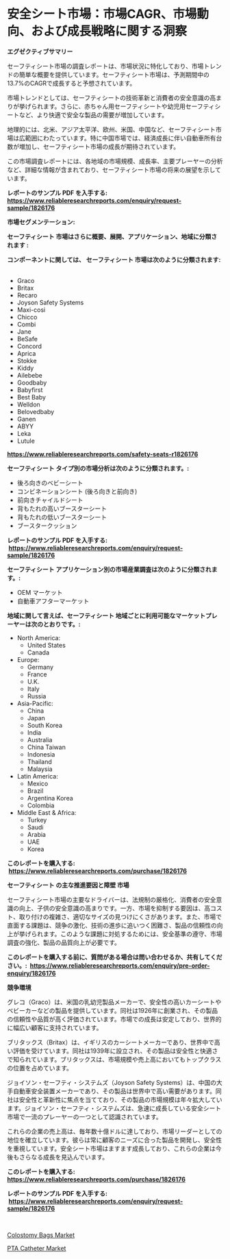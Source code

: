 <p><h1>安全シート市場：市場CAGR、市場動向、および成長戦略に関する洞察</h1></p><p><strong>エグゼクティブサマリー</strong></p>
<p><p>セーフティシート市場の調査レポートは、市場状況に特化しており、市場トレンドの簡単な概要を提供しています。セーフティシート市場は、予測期間中の13.7%のCAGRで成長すると予想されています。</p><p>市場トレンドとしては、セーフティシートの技術革新と消費者の安全意識の高まりが挙げられます。さらに、赤ちゃん用セーフティシートや幼児用セーフティシートなど、より快適で安全な製品の需要が増加しています。</p><p>地理的には、北米、アジア太平洋、欧州、米国、中国など、セーフティシート市場は広範囲にわたっています。特に中国市場では、経済成長に伴い自動車所有台数が増加し、セーフティシート市場の成長が期待されています。</p><p>この市場調査レポートには、各地域の市場規模、成長率、主要プレーヤーの分析など、詳細な情報が含まれており、セーフティシート市場の将来の展望を示しています。</p></p>
<p><strong>レポートのサンプル PDF を入手する: <a href="https://www.reliableresearchreports.com/enquiry/request-sample/1826176">https://www.reliableresearchreports.com/enquiry/request-sample/1826176</a></strong></p>
<p><strong>市場セグメンテーション:</strong></p>
<p><strong> セーフティシート 市場はさらに概要、展開、アプリケーション、地域に分類されます :</strong></p>
<p><strong>コンポーネントに関しては、 セーフティシート 市場は次のように分類されます: &nbsp;</strong></p>
<p><ul><li>Graco</li><li>Britax</li><li>Recaro</li><li>Joyson Safety Systems</li><li>Maxi-cosi</li><li>Chicco</li><li>Combi</li><li>Jane</li><li>BeSafe</li><li>Concord</li><li>Aprica</li><li>Stokke</li><li>Kiddy</li><li>Ailebebe</li><li>Goodbaby</li><li>Babyfirst</li><li>Best Baby</li><li>Welldon</li><li>Belovedbaby</li><li>Ganen</li><li>ABYY</li><li>Leka</li><li>Lutule</li></ul></p>
<p><strong><a href="https://www.reliableresearchreports.com/safety-seats-r1826176">https://www.reliableresearchreports.com/safety-seats-r1826176</a></strong></p>
<p><strong> セーフティシート タイプ別の市場分析は次のように分類されます。:</strong></p>
<p><ul><li>後ろ向きのベビーシート</li><li>コンビネーションシート (後ろ向きと前向き)</li><li>前向きチャイルドシート</li><li>背もたれの高いブースターシート</li><li>背もたれの低いブースターシート</li><li>ブースタークッション</li></ul></p>
<p><strong>レポートのサンプル PDF を入手する: &nbsp;<a href="https://www.reliableresearchreports.com/enquiry/request-sample/1826176">https://www.reliableresearchreports.com/enquiry/request-sample/1826176</a></strong></p>
<p><strong> セーフティシート アプリケーション別の市場産業調査は次のように分類されます。:</strong></p>
<p><ul><li>OEM マーケット</li><li>自動車アフターマーケット</li></ul></p>
<p><strong>地域に関して言えば、セーフティシート 地域ごとに利用可能なマーケットプレーヤーは次のとおりです。:</strong></p>
<p><ul>
    <li>
        North America:
        <ul>
            <li>United States</li>
            <li>Canada</li>
        </ul>
    </li>
    <li>
        Europe:
        <ul>
            <li>Germany</li>
            <li>France</li>
            <li>U.K.</li>
            <li>Italy</li>
            <li>Russia</li>
        </ul>
    </li>
    <li>
        Asia-Pacific:
        <ul>
            <li>China</li>
            <li>Japan</li>
            <li>South Korea</li>
            <li>India</li>
            <li>Australia</li>
            <li>China Taiwan</li>
            <li>Indonesia</li>
            <li>Thailand</li>
            <li>Malaysia</li>
        </ul>
    </li>
    <li>
        Latin America:
        <ul>
            <li>Mexico</li>
            <li>Brazil</li>
            <li>Argentina Korea</li>
            <li>Colombia</li>
        </ul>
    </li>
    <li>
        Middle East & Africa:
        <ul>
            <li>Turkey</li>
            <li>Saudi</li>
            <li>Arabia</li>
            <li>UAE</li>
            <li>Korea</li>
        </ul>
    </li>
    </ul></p>
<p><strong>このレポートを購入する: &nbsp;<a href="https://www.reliableresearchreports.com/purchase/1826176">https://www.reliableresearchreports.com/purchase/1826176</a></strong></p>
<p><strong>セーフティシート の主な推進要因と障壁 市場</strong></p>
<p><p>セーフティシート市場の主要なドライバーは、法規制の厳格化、消費者の安全意識の向上、子供の安全意識の高まりです。一方、市場を抑制する要因は、高コスト、取り付けの複雑さ、適切なサイズの見つけにくさがあります。また、市場で直面する課題は、競争の激化、技術の進歩に追いつく困難さ、製品の信頼性の向上が挙げられます。このような課題に対処するためには、安全基準の遵守、市場調査の強化、製品の品質向上が必要です。</p></p>
<p><strong>このレポートを購入する前に、質問がある場合は問い合わせるか、共有してください。:&nbsp; <a href="https://www.reliableresearchreports.com/enquiry/pre-order-enquiry/1826176">https://www.reliableresearchreports.com/enquiry/pre-order-enquiry/1826176</a></strong></p>
<p><strong>競争環境</strong></p>
<p><p>グレコ（Graco）は、米国の乳幼児製品メーカーで、安全性の高いカーシートやベビーカーなどの製品を提供しています。同社は1926年に創業され、その製品の信頼性や品質が高く評価されています。市場での成長は安定しており、世界的に幅広い顧客に支持されています。</p><p>ブリタックス（Britax）は、イギリスのカーシートメーカーであり、世界中で高い評価を受けています。同社は1939年に設立され、その製品は安全性と快適さで知られています。ブリタックスは、市場規模や売上高においてもトップクラスの位置を占めています。</p><p>ジョイソン・セーフティ・システムズ（Joyson Safety Systems）は、中国の大手自動車安全装置メーカーであり、その製品は世界中で高い需要があります。同社は安全性と革新性に焦点を当てており、その製品の市場規模は年々拡大しています。ジョイソン・セーフティ・システムズは、急速に成長している安全シート市場で一流のプレーヤーの一つとして認識されています。</p><p>これらの企業の売上高は、毎年数十億ドルに達しており、市場リーダーとしての地位を確立しています。彼らは常に顧客のニーズに合った製品を開発し、安全性を重視しています。安全シート市場はますます成長しており、これらの企業は今後もさらなる成長を見込んでいます。</p></p>
<p><strong>このレポートを購入する: &nbsp; <a href="https://www.reliableresearchreports.com/purchase/1826176">https://www.reliableresearchreports.com/purchase/1826176</a></strong></p>
<p><strong>レポートのサンプル PDF を入手する: &nbsp;<a href="https://www.reliableresearchreports.com/enquiry/request-sample/1826176">https://www.reliableresearchreports.com/enquiry/request-sample/1826176</a></strong><strong></strong></p>
<p>&nbsp;</p>
<p><p><a href="https://copper-carbon-84f.notion.site/Colostomy-Bags-Market-Insight-Market-Trends-Growth-Forecasted-from-2024-TO-2031-eb5a15ace8254544acc1e81a60e6185f">Colostomy Bags Market</a></p><p><a href="https://cedar-agate-3da.notion.site/PTA-Catheter-Market-Research-Report-Its-History-and-Forecast-2024-to-2031-a56fe4d82ca64778833d186189f939bf">PTA Catheter Market</a></p></p>
